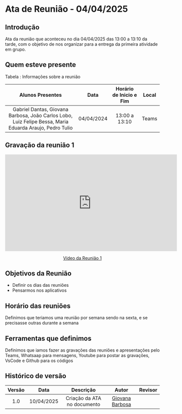 # Ata de Reunião - 04/04/2025

## Introdução

Ata da reunião que aconteceu no dia 04/04/2025 das 13:00 a 13:10 da tarde, com o objetivo de nos organizar para a entrega da primeira atividade em grupo.

## Quem esteve presente

Tabela : Informações sobre a reunião

|                                            Alunos Presentes                                             |    Data    | Horário de Inicio e Fim | Local |
| :-----------------------------------------------------------------------------------------------------: | :--------: | :---------------------: | :---: |
| Gabriel Dantas, Giovana Barbosa, João Carlos Lobo, Luiz Felipe Bessa, Maria Eduarda Araujo, Pedro Tulio | 04/04/2024 |      13:00 a 13:10      | Teams |

## Gravação da reunião 1

<p style="text-align: center"><iframe width="560" height="315" src="https://www.youtube.com/embed/r10A2beVwY0" title="YouTube video player" frameborder="0" allow="accelerometer; autoplay; clipboard-write; encrypted-media; gyroscope; picture-in-picture; web-share" referrerpolicy="strict-origin-when-cross-origin" allowfullscreen></iframe></p>
<p style="text-align: center"><a href="https://youtu.be/r10A2beVwY0" target="blanket">Vídeo da Reunião 1</a></p>

## Objetivos da Reunião

- Definir os dias das reuniões
- Pensarmos nos aplicativos

## Horário das reuniões

Definimos que teriamos uma reunião por semana sendo na sexta, e se precisasse outras durante a semana

## Ferramentas que definimos

Definimos que iamos fazer as gravações das reuniões e apresentações pelo Teams, Whatsaap para mensagens, Youtube para postar as gravações, VsCode e Github para os códigos

## Histórico de versão

| Versão |    Data    |          Descrição          |                    Autor                     | Revisor |
| :----: | :--------: | :-------------------------: | :------------------------------------------: | :-----: |
|  1.0   | 10/04/2025 | Criação da ATA no documento | [Giovana Barbosa](https://github.com/gio221) |         |

